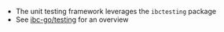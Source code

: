- The unit testing framework leverages the `ibctesting` package
- See [ibc-go/testing](https://github.com/cosmos/ibc-go/tree/main/testing) for
  an overview
